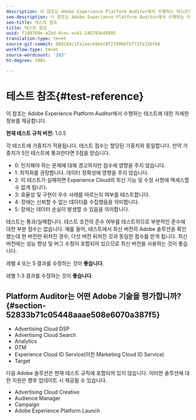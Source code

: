 ```yaml
---
description: 이 참조는 Adobe Experience Platform Auditor에서 수행하는 테스트에 대한 자세한 정보를 제공합니다.
seo-description: 이 참조는 Adobe Experience Platform Auditor에서 수행하는 테스트에 대한 자세한 정보를 제공합니다.
seo-title: 테스트 참조
title: 테스트 참조
uuid: f1d0769e-a2bd-4cec-acd1-146793644895
translation-type: tm+mt
source-git-commit: 00d184c1fa1eece9eec8f27896bfbf72fa32bfb6
workflow-type: tm+mt
source-wordcount: '293'
ht-degree: 100%

---
```



# 테스트 참조{#test-reference}

이 참조는 Adobe Experience Platform Auditor에서 수행하는 테스트에 대한 자세한 정보를 제공합니다.

**현재 테스트 규칙 버전:** 1.0.5

각 테스트에 가중치가 적용됩니다. 테스트 점수는 할당된 가중치와 동일합니다. 만약 가중치가 5인 테스트에 통과한다면 5점을 받습니다.

* 0: 인지해야 하는 문제에 대해 경고하지만 점수에 영향을 주지 않습니다.
* 1: 최적화를 권장합니다. 데이터 정확성에 영향을 주지 않습니다.
* 2: 이 테스트가 실패하면 Experience Cloud의 최신 기능 및 수정 사항에 액세스할 수 없게 됩니다.
* 3: 효율성 및 구현이 우수 사례를 따르는지 여부를 테스트합니다.
* 4: 장애는 신뢰할 수 없는 데이터를 수집했음을 의미합니다.
* 5: 장애는 데이터 손실이 발생할 수 있음을 의미합니다.

테스트는 통과/실패합니다. 테스트 조건의 준수 여부를 테스트하므로 부분적인 준수에 대한 부분 점수는 없습니다. 예를 들어, 테스트에서 최신 버전의 Adobe 솔루션을 확인했는데 한 버전만 뒤처진 경우, 다섯 버전 뒤처진 것과 동일한 점수를 받게 됩니다. 최신 버전에는 성능 향상 및 버그 수정이 포함되어 있으므로 최신 버전을 사용하는 것이 좋습니다.

레벨 4 또는 5 결과를 수정하는 것이 **좋습니다**.

레벨 1-3 결과를 수정하는 것이 **좋습니다**.

## Platform Auditor는 어떤 Adobe 기술을 평가합니까? {#section-52833b71c05448aaae508e6070a387f5}

* Advertising Cloud DSP
* Advertising Cloud Search
* Analytics
* DTM
* Experience Cloud ID Service(이전 Marketing Cloud ID Service)
* Target

다음 Adobe 솔루션은 현재 테스트 규칙에 포함되어 있지 않습니다. 이러한 솔루션에 대한 지원은 향후 업데이트 시 제공될 수 있습니다.

* Advertising Cloud Creative
* Audience Manager
* Campaign
* Adobe Experience Platform Launch
